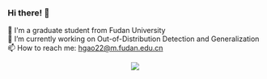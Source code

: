 ### Hi there! 👋

🔭 I'm a graduate student from Fudan University \
🤔 I’m currently working on Out-of-Distribution Detection and Generalization \
📫 How to reach me: hgao22@m.fudan.edu.cn

<!--
**HengGao12/HengGao12** is a ✨ _special_ ✨ repository because its `README.md` (this file) appears on your GitHub profile.

- 🔭 I'm a graduate student from Fudan University
- 🤔 I’m currently working on Out-of-Distribution Detection and Generalization
- 📫 How to reach me: hgao22@m.fudan.edu.cn
-->

<div align="center"> <img src="https://github-readme-stats.vercel.app/api?username=HengGao12&show_icons=true&theme=tokyonight" /> </div>
